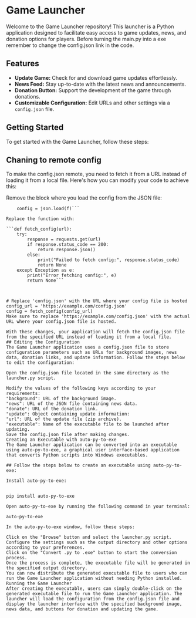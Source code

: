 # Game Launcher

Welcome to the Game Launcher repository! This launcher is a Python application designed to facilitate easy access to game updates, news, and donation options for players.
Before turning the main.py into a exe remember to change the config.json link in the code. 


## Features

- **Update Game:** Check for and download game updates effortlessly.
- **News Feed:** Stay up-to-date with the latest news and announcements.
- **Donation Button:** Support the development of the game through donations.
- **Customizable Configuration:** Edit URLs and other settings via a `config.json` file.

## Getting Started

To get started with the Game Launcher, follow these steps:

## Chaning to remote config

To make the config.json remote, you need to fetch it from a URL instead of loading it from a local file. Here's how you can modify your code to achieve this:

Remove the block where you load the config from the JSON file:

```with open('config.json') as f:
    config = json.load(f)```

Replace the function with: 

```def fetch_config(url):
    try:
        response = requests.get(url)
        if response.status_code == 200:
            return response.json()
        else:
            print("Failed to fetch config:", response.status_code)
            return None
    except Exception as e:
        print("Error fetching config:", e)
        return None```



# Replace 'config.json' with the URL where your config file is hosted
config_url = 'https://example.com/config.json'
config = fetch_config(config_url)
Make sure to replace 'https://example.com/config.json' with the actual URL where your config.json file is hosted.

With these changes, your application will fetch the config.json file from the specified URL instead of loading it from a local file.
## Editing the Configuration
The Game Launcher application uses a config.json file to store configuration parameters such as URLs for background images, news data, donation links, and update information. Follow the steps below to edit the configuration:

Open the config.json file located in the same directory as the launcher.py script.

Modify the values of the following keys according to your requirements:
"background": URL of the background image.
"news": URL of the JSON file containing news data.
"donate": URL of the donation link.
"update": Object containing update information:
"url": URL of the update file (zip archive).
"executable": Name of the executable file to be launched after updating.
Save the config.json file after making changes.
Creating an Executable with auto-py-to-exe
The Game Launcher application can be converted into an executable using auto-py-to-exe, a graphical user interface-based application that converts Python scripts into Windows executables.

## Follow the steps below to create an executable using auto-py-to-exe:

Install auto-py-to-exe:


pip install auto-py-to-exe

Open auto-py-to-exe by running the following command in your terminal:

auto-py-to-exe

In the auto-py-to-exe window, follow these steps:

Click on the "Browse" button and select the launcher.py script.
Configure the settings such as the output directory and other options according to your preferences.
Click on the "Convert .py to .exe" button to start the conversion process.
Once the process is complete, the executable file will be generated in the specified output directory.
You can now distribute the generated executable file to users who can run the Game Launcher application without needing Python installed.
Running the Game Launcher
After creating the executable, users can simply double-click on the generated executable file to run the Game Launcher application. The launcher will load the configuration from the config.json file and display the launcher interface with the specified background image, news data, and buttons for donation and updating the game.

